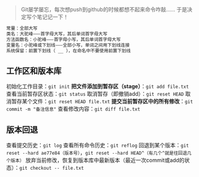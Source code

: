 > Git屡学屡忘，每次想push到github的时候都想不起来命令咋敲……
> 于是决定写个笔记记一下！


```c++
常量：全部⼤写
类名：⼤驼峰⸺⾸字⺟⼤写，其后单词⾸字⺟⼤写
⽅法函数名：⼩驼峰⸺⾸字⺟⼩写，其后单词⾸字⺟⼤写
变量名：⼩驼峰或下划线⸺全部⼩写，单词之间⽤下划线连接
系统保留：前置下划线（ __ ），在命名中不要使⽤前置下划线
```





## 工作区和版本库

初始化工作目录：`git init`
**把文件添加到暂存区（stage）**：`git add file.txt`
查看当前暂存区状态：`git status`
取消暂存（即撤销add）：`git reset HEAD`
取消暂存某个文件：`git reset HEAD file.txt`
**提交当前暂存区中的所有修改**：`git commit -m "备注信息"`
查看修改内容：`git diff file.txt`

## 版本回退

查看提交历史：`git log`
查看所有命令历史：`git reflog`
回退到某个版本：`git reset --hard ae77e84（版本号）`，`git reset --hard HEAD^（有几个^就是往回退几个版本）`
放弃当前修改，恢复到版本库中最新版本（最近一次commit或add的状态）：`git checkout -- file.txt`

